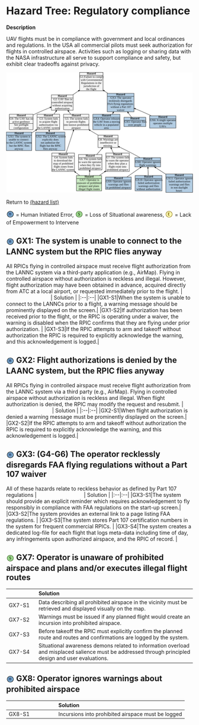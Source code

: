 # Hazard Tree: Regulatory compliance

**Description** 

UAV flights must be in compliance with government and local ordinances and regulations. In the USA all commercial pilots must seek authorization for flights in controlled airspace. Activities such as logging or sharing data with the NASA infrastructure all serve to support compliance and safety, but exhibit clear tradeoffs against privacy. 


[![](figures/regulations.svg)](#)

Return to [(hazard list)](../README.md)<br>

<sub>![](icons/h-icon.PNG)</sub> = Human Initiated Error, <sub>![](icons/s-icon.PNG)</sub> = Loss of Situational awareness, <sub>![](icons/e-icon.PNG)</sub> = Lack of Empowerment to Intervene

## <a name="GX1"> <sub>![](icons/h-icon.PNG)</sub> GX1: The system is unable to connect to the LANNC system but the RPIC flies anyway 
  
All RPICs flying in controlled airspace must receive flight authorization from the LANNC system via a third-party application (e.g., AirMap). Flying in controlled airspace without authorization is reckless and illegal.  However, flight authorization may have been obtained in advance, acquired directly from ATC at a local airport, or requested immediately prior to the flight. 
|<img width=120/>| Solution |
|:--|:--|
|GX1-S1|When the system is unable to connect to the LANNCs prior to a flight, a warning message should be prominently displayed on the screen.| 
|GX1-S2|If authorization has been received prior to the flight, or the RPIC is operating under a waiver, the warning is disabled when the RPIC confirms that they are flying under prior authorization. |
|GX1-S3|If the RPIC attempts to arm and takeoff without authorization the RPIC is required to explicitly acknowledge the warning, and this acknowledgement is logged.|

## <a name="GX2"> <sub>![](icons/h-icon.PNG)</sub> GX2: Flight authorizations is denied by the LAANC system, but the RPIC flies anyway 
All RPICs flying in controlled airspace must receive flight authorization from the LANNC system via a third party (e.g., AirMap).  Flying in controlled airspace without authorization is reckless and illegal.  When flight authorization is denied, the RPIC may modify the request and resubmit. 
| <img width=120/> | Solution |
|:--|:--|
|GX2-S1|When flight authorization is denied a warning message must be prominently displayed on the screen.| 
|GX2-S2|If the RPIC attempts to arm and takeoff without authorization the RPIC is required to explicitly acknowledge the warning, and this acknowledgement is logged.|

## <a name="GX3"> <sub>![](icons/h-icon.PNG)</sub> GX3: (G4-G6) The operator recklessly disregards FAA flying regulations without a Part 107 waiver
All of these hazards relate to reckless behavior as defined by Part 107 regulations
|  <img width=120/> | Solution |
|:--|:--|
|GX3-S1|The system should provide an explicit reminder which requires acknowledgement to fly responsibly in compliance with FAA regulations on the start-up screen.|
|GX3-S2|The system provides an external link to a page listing FAA regulations. |
|GX3-S3|The system stores Part 107 certification numbers in the system for frequent commercial RPICs. |
|GX3-S4|The system creates a dedicated log-file for each flight that logs meta-data including time of day, any infringements upon authorized airspace, and the RPIC of record. |

## <a name="GX7"> <sub>![](icons/s-icon.PNG)</sub> GX7: Operator is unaware of prohibited airspace and plans and/or executes illegal flight routes
| <img width=120/>  | Solution |
|:--|:--|
|GX7-S1|Data describing all prohibited airspace in the vicinity must be retrieved and displayed visually on the map. |
|GX7-S2|Warnings must be issued if any planned flight would create an incursion into prohibited airspace. |
|GX7-S3|Before takeoff the RPIC must explicitly confirm the planned route and routes and confirmations are logged by the system. |
|GX7-S4|Situational awareness demons related to information overload and misplaced salience must be addressed through principled design and user evaluations. |

## <a name="GX8"> <sub>![](icons/h-icon.PNG)</sub> GX8: Operator ignores warnings about prohibited airspace 
| <img width=120/>  | Solution |
|:--|:--|
|GX8-S1|Incursions into prohibited airspace must be logged|


